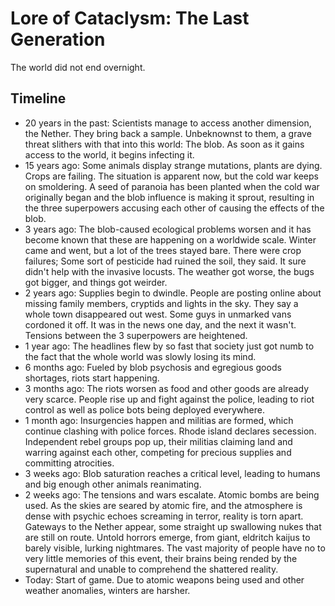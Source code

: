 # Lore of Cataclysm: The Last Generation

The world did not end overnight.

## Timeline

- 20 years in the past: Scientists manage to access another dimension, the Nether.
  They bring back a sample.
  Unbeknownst to them, a grave threat slithers with that into this world: The blob.
  As soon as it gains access to the world, it begins infecting it.
- 15 years ago: Some animals display strange mutations, plants are dying. Crops are failing.
  The situation is apparent now, but the cold war keeps on smoldering.
  A seed of paranoia has been planted when the cold war originally began and the blob influence
  is making it sprout, resulting in the three superpowers accusing each other of causing the
  effects of the blob.
- 3 years ago: The blob-caused ecological problems worsen and it has become known that these
  are happening on a worldwide scale.
  Winter came and went, but a lot of the trees stayed bare.
  There were crop failures; Some sort of pesticide had ruined the soil, they said.
  It sure didn't help with the invasive locusts. The weather got worse, the bugs got bigger, and things got weirder.
- 2 years ago: Supplies begin to dwindle.
  People are posting online about missing family members, cryptids and lights in the sky.
  They say a whole town disappeared out west.
  Some guys in unmarked vans cordoned it off. It was in the news one day, and the next it wasn't.
  Tensions between the 3 superpowers are heightened.
- 1 year ago: The headlines flew by so fast that society just got numb to the fact that the whole world was slowly losing its mind.
- 6 months ago: Fueled by blob psychosis and egregious goods shortages, riots start happening.
- 3 months ago: The riots worsen as food and other goods are already very scarce.
  People rise up and fight against the police, leading to riot control as well as police bots being deployed everywhere.
- 1 month ago: Insurgencies happen and militias are formed, which continue clashing with police forces.
  Rhode island declares secession. Independent rebel groups pop up, their militias claiming land and warring against each other,
  competing for precious supplies and committing atrocities.
- 3 weeks ago: Blob saturation reaches a critical level, leading to humans and big enough other animals reanimating.
- 2 weeks ago: The tensions and wars escalate. Atomic bombs are being used.
  As the skies are seared by atomic fire, and the atmosphere is dense with psychic echoes screaming in terror, reality is torn apart.
  Gateways to the Nether appear, some straight up swallowing nukes that are still on route.
  Untold horrors emerge, from giant, eldritch kaijus to barely visible, lurking nightmares.
  The vast majority of people have no to very little memories of this event,
  their brains being rended by the supernatural and unable to comprehend the shattered reality.
- Today: Start of game. Due to atomic weapons being used and other weather anomalies, winters are harsher.

